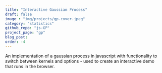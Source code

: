 ```yaml
---
title: "Interactive Gaussian Process"
draft: false
image : "img/projects/gp-cover.jpeg"
category: "statistics"
github_repo: "js-GP"
project_page: "gp"
blog_post: 
order: -4
---
```


An implementation of a gaussian process in javascript with functionality to switch between kernels and options - used to create an interactive demo that runs in the browser.
